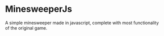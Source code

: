 # MinesweeperJs
A simple minesweeper made in javascript, complete with most functionality of the original game.

